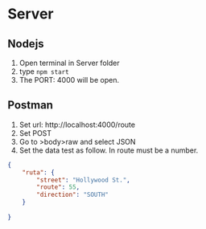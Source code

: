 # Server
## Nodejs
1. Open terminal in Server folder
2. type ```npm start```
3. The PORT: 4000 will be open. 

## Postman
1. Set url: http://localhost:4000/route
2. Set POST 
3. Go to >body>raw and select JSON
4. Set the data test as follow. In route must be a number. 
```JSON
{
    "ruta": {
        "street": "Hollywood St.",
        "route": 55,
        "direction": "SOUTH"
    }
    
}
```
